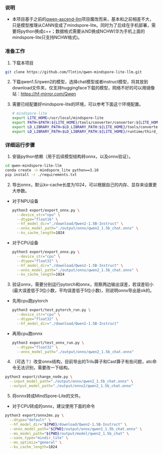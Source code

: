 ### 说明
- 本项目基于之前的[qwen-ascend-llm](https://github.com/Tlntin/qwen-ascend-llm)项目魔改而来，基本和之前相差不大，只是模型推理从CANN变成了mindspore-lite。同时为了后续在手机部署，需要将python换成c++；数据格式需要从ND换成NCHW(华为手机上面的mindspore-lite只支持NCHW格式)。

### 准备工作
1. 下载本项目
  ```bash
  git clone https://github.com/Tlntin/qwen-mindspore-lite-llm.git
  ```

2. 下载qwen1.5/qwen2的模型，选择chat模型或者instruct模型，将其放到download文件夹，仅支持huggingface下载的模型，网络不好的可以用镜像站：https://hf-mirror.com/Qwen

3. 需要已经配置好mindspore-lite的环境，可以参考下面这个环境配置。
    ```bash
    # mindspore-lite
    export LITE_HOME=/usr/local/mindspore-lite
    export PATH=$PATH:${LITE_HOME}/tools/converter/converter:${LITE_HOME}/tools/benchmark
    export LD_LIBRARY_PATH=$LD_LIBRARY_PATH:${LITE_HOME}/tools/converter/lib:${LITE_HOME}/runtime/lib:${LITE_HOME}/runtime/third_party/dnnl
    export LD_LIBRARY_PATH=$LD_LIBRARY_PATH:${LITE_HOME}/runtime/third_party/glog:${LITE_HOME}/runtime/third_party/libjpeg-turbo/lib:${LITE_HOME}/runtime/third_party/securec
    ```


### 详细运行步骤
1. 安装python依赖（用于后续模型结构转onnx，以及onnx验证）。
  ```bash
  cd qwen-mindspore-lite-llm
  conda create -n mindspore_lite python==3.10 
  pip install -r ./requirements.txt
  ```
2. 导出onnx，默认kv-cache长度为1024，可以根据自己的内存、显存来设置更大参数。
  - 对于NPU设备
    ```bash
    python3 export/export_onnx.py \
      --device_str="npu" \
      --dtype="float16" \
      --hf_model_dir="./download/Qwen2-1.5B-Instruct" \
      --onnx_model_path="./output/onnx/qwen2_1.5b_chat.onnx" \
      --kv_cache_length=1024
    ```
  - 对于CPU设备
    ```bash
    python3 export/export_onnx.py \
      --device_str="cpu" \
      --dtype="float32" \
      --hf_model_dir="./download/Qwen2-1.5B-Instruct" \
      --onnx_model_path="./output/onnx/qwen2_1.5b_chat.onnx" \
      --kv_cache_length=1024
    ```

3. 验证onnx，需要分别运行pytorch和onnx，观察两边输出误差，若误差较小(最大误差低于3位小数，平均误差低于5位小数)，则说明onnx导出是ok的。
  - 先用cpu跑pytorch
    ```bash
    python3 export/test_pytorch_run.py \
      --device_str="cpu" \
      --dtype="float32" \
      --hf_model_dir="./download/Qwen2-1.5B-Instruct"
    ```
  - 再用cpu跑onnx
    ```bash
    python3 export/test_onnx_run.py \
      --dtype="float32" \
      --onnx_model_path="./output/onnx/qwen2_1.5b_chat.onnx"
    ```

4. （可选？）改变onnx结构，目前导出的Trilu算子和Cast算子有些问题，atc命令无法识别，需要改一下结构。
  ```bash
  python3 export/change_node.py \
    --input_model_path="./output/onnx/qwen2_1.5b_chat.onnx" \
    --output_model_path="./output/onnx2/qwen2_1.5b_chat.onnx"
  ```

5. 将onnx转成MindSpore-Lite的文件。
  - 对于CPU转成的onnx，建议使用下面的命令
  ```bash
  python3 export/onnx2ms.py \
    --dtype="default" \
    --hf_model_dir="${PWD}/download/Qwen2-1.5B-Instruct" \
    --onnx_model_path="${PWD}/output/onnx/qwen2_1.5b_chat.onnx" \
    --ms_model_path="${PWD}/output/model/qwen2_1.5b_chat" \
    --save_type="mindir_lite" \
    --ms_optimiz="general" \
    --kv_cache_length=1024
  ```
